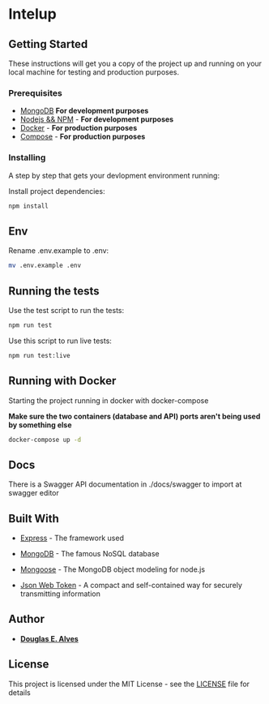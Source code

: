 # Intelup

## Getting Started

These instructions will get you a copy of the project up and running on your local machine for testing and production purposes.

### Prerequisites

* [MongoDB](https://www.mongodb.com/download-center?jmp=homepage#community) **For development purposes**
* [Nodejs && NPM](https://nodejs.org/) - **For development purposes**
* [Docker](https://www.docker.com/get-docker) - **For production purposes**
* [Compose](https://docs.docker.com/compose/install/#install-compose) - **For production purposes**

### Installing

A step by step that gets your devlopment environment running:

Install project dependencies:

```sh
npm install
```

## Env
Rename .env.example to .env:

```sh
mv .env.example .env
```

## Running the tests

Use the test script to run the tests:
```sh
npm run test
```
Use this script to run live tests:
```sh
npm run test:live
```

## Running with Docker

Starting the project running in docker with docker-compose

**Make sure the two containers (database and API) ports aren't being used by something else**
```sh
docker-compose up -d
```


## Docs

There is a Swagger API documentation in ./docs/swagger to import at swagger editor

## Built With

* [Express](http://www.expressjs.com/) - The framework used

* [MongoDB](https://www.mongodb.com/) - The famous NoSQL database

* [Mongoose](http://mongoosejs.com) - The MongoDB object modeling for node.js

* [Json Web Token](https://jwt.io/) - A compact and self-contained way for securely transmitting information



## Author

* **[Douglas E. Alves](https://github.com/dougtq)**

## License

This project is licensed under the MIT License - see the [LICENSE](LICENSE) file for details